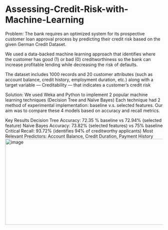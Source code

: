 # Assessing-Credit-Risk-with-Machine-Learning

Problem: 
The bank requires an optimized system for its prospective customer loan approval process by predicting their credit risk based on the given German Credit Dataset.

We used a data-backed machine learning approach that identifies where the customer has good (1) or bad (0) creditworthiness so the bank can increase profitable lending while decreasing the risk of defaults.

The dataset includes 1000 records and 20 customer attributes (such as account balance, credit history, employment duration, etc.) along with a target variable — Creditability — that indicates a customer’s credit risk

Solution: 
We used Weka and Python to implement 2 popular machine learning techniques (Decision Tree and Naïve Bayes)
Each technique had 2 method of experimental implementation: baseline v.s. selected features. Our aim was to compare these 4 models based on accuracy and recall metrics. 

Key Results
Decision Tree Accuracy: 72.35 % baseline vs 72.94% (selected feature)
Naive Bayes Accuracy: 73.82% (selected features) vs 75% baseline
Critical Recall: 93.72% (identifies 94% of creditworthy applicants)
Most Relevant Predictors: Account Balance, Credit Duration, Payment History
<img width="1293" height="275" alt="image" src="https://github.com/user-attachments/assets/8a3518c0-3017-413e-be1f-f5997d27debd" />
